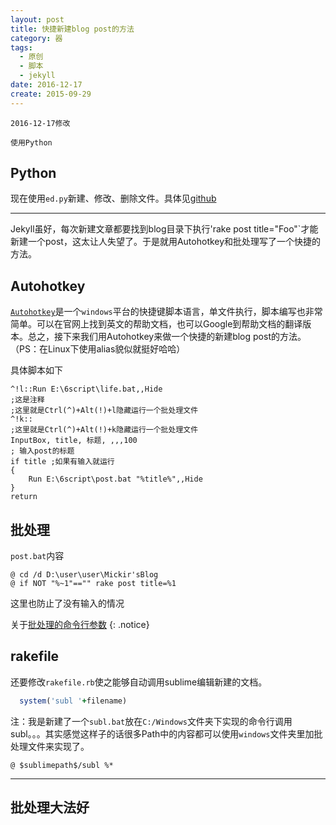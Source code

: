 ```yaml
---
layout: post
title: 快捷新建blog post的方法
category: 器
tags:
  - 原创
  - 脚本
  - jekyll
date: 2016-12-17
create: 2015-09-29
---
```


    2016-12-17修改

    使用Python
## Python

现在使用`ed.py`新建、修改、删除文件。具体见[github](https://github.com/zYeoman/articles)

--------------

Jekyll虽好，每次新建文章都要找到blog目录下执行'rake post title="Foo"`才能新建一个post，这太让人失望了。于是就用Autohotkey和批处理写了一个快捷的方法。

## Autohotkey
[`Autohotkey`](http://www.autohotkey.com/)是一个`windows`平台的快捷键脚本语言，单文件执行，脚本编写也非常简单。可以在官网上找到英文的帮助文档，也可以Google到帮助文档的翻译版本。总之，接下来我们用Autohotkey来做一个快捷的新建blog post的方法。（PS：在Linux下使用alias貌似就挺好哈哈）

具体脚本如下

```
^!l::Run E:\6script\life.bat,,Hide
;这是注释
;这里就是Ctrl(^)+Alt(!)+l隐藏运行一个批处理文件
^!k::
;这里就是Ctrl(^)+Alt(!)+k隐藏运行一个批处理文件
InputBox, title, 标题, ,,,100
; 输入post的标题
if title ;如果有输入就运行
{
    Run E:\6script\post.bat "%title%",,Hide
}
return
```

## 批处理

`post.bat`内容

```
@ cd /d D:\user\user\Mickir'sBlog
@ if NOT "%~1"=="" rake post title=%1
```

这里也防止了没有输入的情况

关于[批处理的命令行参数](/blog/bat-file-argv.html)
{: .notice}

## rakefile
还要修改`rakefile.rb`使之能够自动调用sublime编辑新建的文档。

```ruby
  system('subl '+filename)
```

注：我是新建了一个`subl.bat`放在`C:/Windows`文件夹下实现的命令行调用subl。。。其实感觉这样子的话很多Path中的内容都可以使用`windows`文件夹里加批处理文件来实现了。

```
@ $sublimepath$/subl %*
```

-----------------

## 批处理大法好
